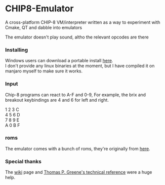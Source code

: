 # CHIP8-Emulator
A cross-platform CHIP-8 VM/interpreter written as a way to experiment with Cmake, QT and dabble into emulators

The emulator doesn't play sound, altho the relevant opcodes are there

### Installing
Windows users can download a portable install [here](https://github.com/RikFabri/CHIP8-Emulator/releases).<br>
I don't provide any linux binaries at the moment, but I have compiled it on manjaro myself to make sure it works.


### Input
Chip-8 programs can react to A-F and 0-9, For example, the brix and breakout keybindings are 4 and 6 for left and right.

1	2	3	C<br>
4	5	6	D<br>
7	8	9	E<br>
A	0	B	F<br>

### roms
The emulator comes with a bunch of roms, they're originally from [here](https://www.zophar.net/pdroms/chip8/chip-8-games-pack.html).

### Special thanks
The [wiki](https://en.wikipedia.org/wiki/CHIP-8) page and [Thomas P. Greene's technical reference](http://devernay.free.fr/hacks/chip8/C8TECH10.HTM#3.1) were a huge help.

